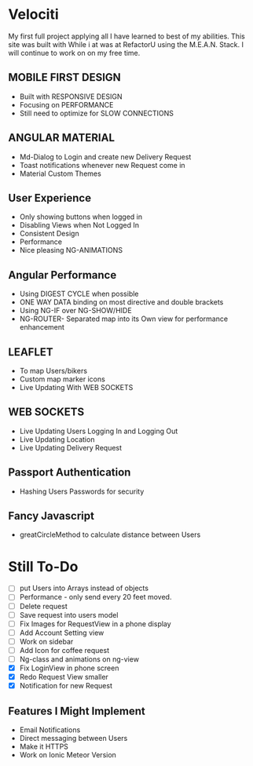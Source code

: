 # Velociti
My first full project applying all I have learned to best of my abilities. This site was built with While i at was at RefactorU using the M.E.A.N. Stack.  I will continue to work on on my free time.

## MOBILE FIRST DESIGN
* Built with RESPONSIVE DESIGN 
* Focusing on PERFORMANCE 
* Still need to optimize for SLOW CONNECTIONS

## ANGULAR MATERIAL
* Md-Dialog to Login and create new Delivery Request
* Toast notifications whenever new Request come in
* Material Custom Themes 

## User Experience
* Only showing buttons when logged in 
* Disabling Views when Not Logged In
* Consistent Design
* Performance 
* Nice pleasing NG-ANIMATIONS 

## Angular Performance
* Using DIGEST CYCLE when possible
* ONE WAY DATA binding on most directive and double brackets 
* Using NG-IF over NG-SHOW/HIDE
* NG-ROUTER- Separated map into its Own view for performance enhancement

## LEAFLET 
* To map Users/bikers
* Custom map marker icons
* Live Updating With WEB SOCKETS

## WEB SOCKETS
* Live Updating Users Logging In and Logging Out
* Live Updating Location
* Live Updating Delivery Request

## Passport Authentication 
* Hashing Users Passwords for security 

## Fancy Javascript
* greatCircleMethod to calculate distance between Users
	
# Still To-Do
- [ ] put Users into Arrays instead of objects
- [ ] Performance - only send every 20 feet moved.
- [ ] Delete request 
- [ ] Save request into users model
- [ ] Fix Images for RequestView in a phone display
- [ ] Add Account Setting view
- [ ] Work on sidebar 
- [ ] Add Icon for coffee request
- [ ] Ng-class and animations on ng-view
- [x] Fix LoginView in phone screen 
- [x] Redo Request View smaller 
- [x] Notification for  new Request

## Features I Might Implement 
* Email Notifications
* Direct messaging between Users
* Make it HTTPS
* Work on Ionic Meteor Version


